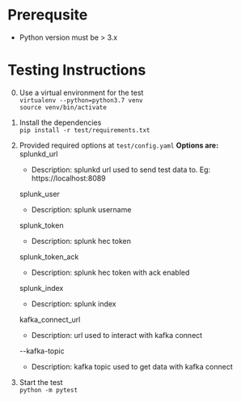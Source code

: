 
# Prerequsite
* Python version must be > 3.x

# Testing Instructions
0. Use a virtual environment for the test  
    `virtualenv --python=python3.7 venv`  
    `source venv/bin/activate`
1. Install the dependencies  
    `pip install -r test/requirements.txt`  
2. Provided required options at `test/config.yaml`
    **Options are:**  
    splunkd_url
    * Description: splunkd url used to send test data to. Eg: https://localhost:8089  

    splunk_user
    * Description: splunk username  

    splunk_token
    * Description: splunk hec token  
  
    splunk_token_ack
    * Description: splunk hec token with ack enabled

    splunk_index
    * Description: splunk index   

    kafka_connect_url
    * Description: url used to interact with kafka connect  

    --kafka-topic
    * Description: kafka topic used to get data with kafka connect  

3. Start the test   
    `python -m pytest`